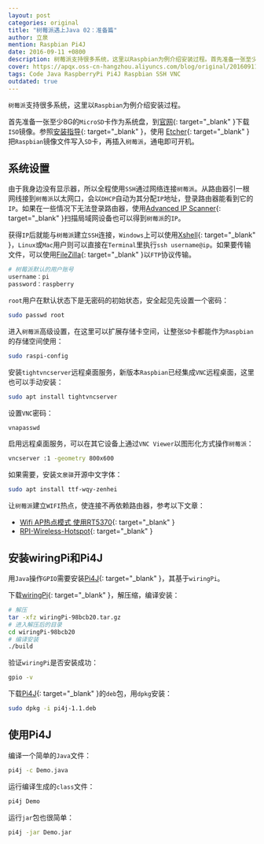 ```yaml
---
layout: post
categories: original
title: "树莓派遇上Java 02：准备篇"
author: 立泉
mention: Raspbian Pi4J
date: 2016-09-11 +0800
description: 树莓派支持很多系统，这里以Raspbian为例介绍安装过程。首先准备一张至少8G的MicroSD卡作为系统盘，到官网下载ISO镜像，安装后插入树莓派，通电即可开机。
cover: https://apqx.oss-cn-hangzhou.aliyuncs.com/blog/original/20160911/shumeipai_yushang_java_02_zhunbeipian/pi_robot_thumb.jpg
tags: Code Java RaspberryPi Pi4J Raspbian SSH VNC
outdated: true
---
```


`树莓派`支持很多系统，这里以`Raspbian`为例介绍安装过程。

首先准备一张至少8G的`MicroSD`卡作为系统盘，到[官网](https://www.raspberrypi.org/downloads/raspbian/){: target="_blank" }下载`ISO`镜像。参照[安装指导](https://www.raspberrypi.org/documentation/installation/installing-images/README.md){: target="_blank" }，使用 [Etcher](https://etcher.io/){: target="_blank" }把`Raspbian`镜像文件写入`SD`卡，再插入`树莓派`，通电即可开机。

## 系统设置

由于我身边没有显示器，所以全程使用`SSH`通过网络连接`树莓派`。从路由器引一根网线接到`树莓派`以太网口，会以`DHCP`自动为其分配`IP`地址，登录路由器能看到它的`IP`。如果在一些情况下无法登录路由器，使用[Advanced IP Scanner](https://www.advanced-ip-scanner.com/){: target="_blank" }扫描局域网设备也可以得到`树莓派`的`IP`。

获得`IP`后就能与`树莓派`建立`SSH`连接，`Windows`上可以使用[Xshell](https://www.netsarang.com/products/xsh_overview.html){: target="_blank" }，`Linux`或`Mac`用户则可以直接在`Terminal`里执行`ssh username@ip`。如果要传输文件，可以使用[FileZilla](https://filezilla-project.org/){: target="_blank" }以`FTP`协议传输。

```sh
# 树莓派默认的用户账号
username：pi
password：raspberry
```

`root`用户在默认状态下是无密码的初始状态，安全起见先设置一个密码：

```sh
sudo passwd root
```

进入`树莓派`高级设置，在这里可以扩展存储卡空间，让整张`SD`卡都能作为`Raspbian`的存储空间使用：

```sh
sudo raspi-config
```

安装`tightvncserver`远程桌面服务，新版本`Raspbian`已经集成`VNC`远程桌面，这里也可以手动安装：

```sh
sudo apt install tightvncserver
```

设置`VNC`密码：

```sh
vnapasswd
```

启用远程桌面服务，可以在其它设备上通过`VNC Viewer`以图形化方式操作`树莓派`：

```sh
vncserver :1 -geometry 800x600
```

如果需要，安装`文泉驿`开源中文字体：

```sh
sudo apt install ttf-wqy-zenhei
```

让`树莓派`建立`WIFI`热点，使连接不再依赖路由器，参考以下文章： 

* [Wifi AP热点模式 使用RT5370](http://blog.csdn.net/xukai871105/article/details/42497097){: target="_blank" }  
* [RPI-Wireless-Hotspot](http://elinux.org/RPI-Wireless-Hotspot){: target="_blank" }

## 安装wiringPi和Pi4J

用`Java`操作`GPIO`需要安装[Pi4J](http://pi4j.com/){: target="_blank" }，其基于`wiringPi`。 

下载[wiringPi](https://git.drogon.net/?p=wiringPi;a=summary){: target="_blank" }，解压缩，编译安装：

```sh
# 解压
tar -xfz wiringPi-98bcb20.tar.gz 
# 进入解压后的目录
cd wiringPi-98bcb20
# 编译安装
./build
```

验证`wiringPi`是否安装成功：

```sh
gpio -v
```

下载[Pi4J](http://pi4j.com/download.html){: target="_blank" }的`deb`包，用`dpkg`安装：

```sh
sudo dpkg -i pi4j-1.1.deb
```

## 使用Pi4J

编译一个简单的`Java`文件：

```sh
pi4j -c Demo.java
```

运行编译生成的`class`文件：

```sh
pi4j Demo
```

运行`jar`包也很简单：

```sh
pi4j -jar Demo.jar
```